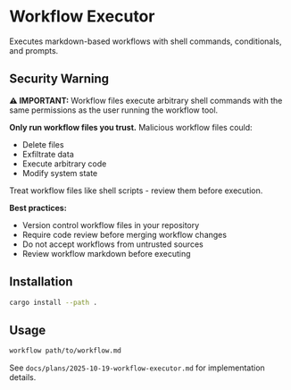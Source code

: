 # Workflow Executor

Executes markdown-based workflows with shell commands, conditionals, and prompts.

## Security Warning

**⚠️ IMPORTANT:** Workflow files execute arbitrary shell commands with the same permissions as the user running the workflow tool.

**Only run workflow files you trust.** Malicious workflow files could:
- Delete files
- Exfiltrate data
- Execute arbitrary code
- Modify system state

Treat workflow files like shell scripts - review them before execution.

**Best practices:**
- Version control workflow files in your repository
- Require code review before merging workflow changes
- Do not accept workflows from untrusted sources
- Review workflow markdown before executing

## Installation

```bash
cargo install --path .
```

## Usage

```bash
workflow path/to/workflow.md
```

See `docs/plans/2025-10-19-workflow-executor.md` for implementation details.
